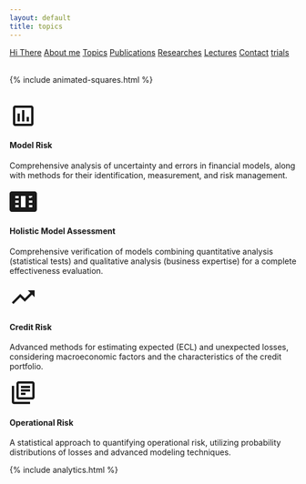```yaml
---
layout: default
title: topics
---
```

<div id="myMenu">
  <a href="/" class="menu-option">Hi There</a>
  <a href="/about" class="menu-option">About me</a>
  <a href="/topics" class="menu-option">Topics</a>
  <a href="/publications" class="menu-option">Publications</a>
  <a href="/researches" class="menu-option">Researches</a>
  <a href="/conferences" class="menu-option">Lectures</a>
  <a href="/contact" class="menu-option">Contact</a>
  <a href="/trials" class="menu-option">trials</a>
</div>


<!-- Istniejące kwadraty -->
<div class="square"></div>
<div class="square1"></div>
<div class="square2"></div>
<div class="square-big"></div>

<br>

{% include animated-squares.html %}

<br>


<div class="research-areas-grid">
  <div class="research-area-card">
    <div class="research-area-icon">
      <svg viewBox="0 0 24 24" width="48" height="48">
        <path fill="currentColor" d="M19 3H5c-1.1 0-2 .9-2 2v14c0 1.1.9 2 2 2h14c1.1 0 2-.9 2-2V5c0-1.1-.9-2-2-2zm0 16H5V5h14v14zM7 10h2v7H7zm4-3h2v10h-2zm4 6h2v4h-2z"/>
      </svg>
    </div>
    <h4>Model Risk</h4>
    <p>Comprehensive analysis of uncertainty and errors in financial models, along with methods for their identification, measurement, and risk management.</p>
  </div>
  
  <div class="research-area-card">
    <div class="research-area-icon">
      <svg viewBox="0 0 24 24" width="48" height="48">
        <path fill="currentColor" d="M21 8V7l-3 2-3-2v1l3 2 3-2zm1-5H2C.9 3 0 3.9 0 5v14c0 1.1.9 2 2 2h20c1.1 0 2-.9 2-2V5c0-1.1-.9-2-2-2zM8 17H5v-2h3v2zm0-4H5v-2h3v2zm0-4H5V7h3v2zm6 8h-4V7h4v10zm6 0h-3v-2h3v2zm0-4h-3v-2h3v2zm0-4h-3V7h3v2z"/>
      </svg>
    </div>
    <h4>Holistic Model Assessment</h4>
    <p>Comprehensive verification of models combining quantitative analysis (statistical tests) and qualitative analysis (business expertise) for a complete effectiveness evaluation.</p>
  </div>
  
  <div class="research-area-card">
    <div class="research-area-icon">
      <svg viewBox="0 0 24 24" width="48" height="48">
        <path fill="currentColor" d="M16 6l2.29 2.29-4.88 4.88-4-4L2 16.59 3.41 18l6-6 4 4 6.3-6.29L22 12V6h-6z"/>
      </svg>
    </div>
    <h4>Credit Risk</h4>
    <p>Advanced methods for estimating expected (ECL) and unexpected losses, considering macroeconomic factors and the characteristics of the credit portfolio.</p>
  </div>
  
  <div class="research-area-card">
    <div class="research-area-icon">
      <svg viewBox="0 0 24 24" width="48" height="48">
        <path fill="currentColor" d="M4 6H2v14c0 1.1.9 2 2 2h14v-2H4V6zm16-4H8c-1.1 0-2 .9-2 2v12c0 1.1.9 2 2 2h12c1.1 0 2-.9 2-2V4c0-1.1-.9-2-2-2zm0 14H8V4h12v12zM10 9h8v2h-8zm0-3h8v2h-8zm0 6h4v2h-4z"/>
      </svg>
    </div>
    <h4>Operational Risk</h4>
    <p>A statistical approach to quantifying operational risk, utilizing probability distributions of losses and advanced modeling techniques.</p>
  </div>
</div>

{% include analytics.html %}
